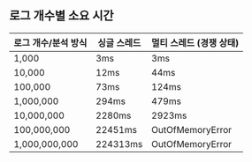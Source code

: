 ## 로그 개수별 소요 시간

로그 개수/분석 방식 |	싱글 스레드 |	멀티 스레드 (경쟁 상태) |
| - | - | -|
1,000 |	3ms |	3ms
10,000 |	12ms |	44ms
100,000 |	73ms |	124ms
1,000,000 |	294ms |	479ms
10,000,000 |	2280ms |	2923ms
100,000,000 |	22451ms |	OutOfMemoryError
1,000,000,000 |	224313ms |	OutOfMemoryError
